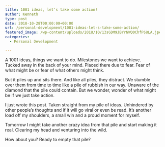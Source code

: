 ```yaml
---
title: 1001 ideas, let’s take some action!
author: Kenneth
type: post
date: 2018-10-28T00:00:00+00:00
url: /personal-development/1001-ideas-let-s-take-some-action/
featured_image: /wp-content/uploads/2018/10/13sGDM9JBYrNWQ0ChfP68LA.jpeg
categories:
  - Personal Development

---
```

<p id="ebf9" class="graf graf--p graf-after--figure">
  A 1001 ideas, things we want to do. Milestones we want to achieve.<br /> Tucked away in the back of your mind. Placed there due to fear. Fear of what might be or fear of what others might think.
</p>

<p id="660b" class="graf graf--p graf-after--p">
  But it piles up and sits there. And like all piles, they distract. We stumble over them from time to time like a pile of rubbish in our way. Unaware of the diamond that the pile could contain. But we wonder, wonder of what might be if we just take action.
</p>

<p id="65b3" class="graf graf--p graf-after--p">
  I just wrote this post. Taken straight from my pile of ideas. Unhindered by other people’s thoughts and if it will go viral or even be read. It’s another load off my shoulders, a small win and a proud moment for myself.
</p>

<p id="4e83" class="graf graf--p graf-after--p">
  Tomorrow I might take another crazy idea from that pile and start making it real. Clearing my head and venturing into the wild.
</p>

<p id="ab35" class="graf graf--p graf-after--p graf--trailing">
  How about you? Ready to empty that pile?
</p>